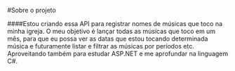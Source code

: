 #Sobre o projeto

####Estou criando essa API para registrar nomes de músicas que toco na minha igreja.
O meu objetivo é lançar todas as músicas que toco em um mês, para que eu possa ver as datas que estou tocando determinada música e futuramente listar e filtrar as músicas por períodos etc.
Aproveitando também para estudar ASP.NET e me aprofundar na linguagem C#.